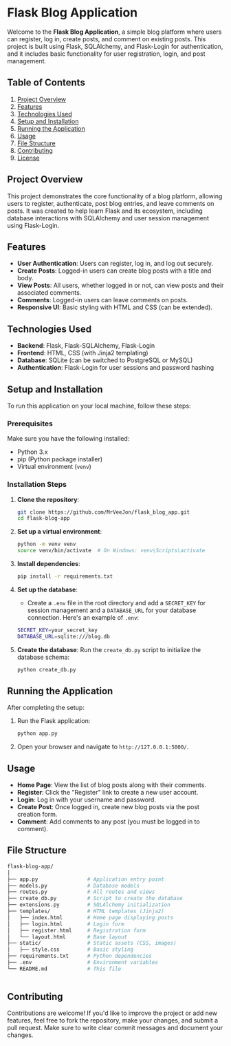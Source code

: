 # Flask Blog Application

Welcome to the **Flask Blog Application**, a simple blog platform where users can register, log in, create posts, and comment on existing posts. This project is built using Flask, SQLAlchemy, and Flask-Login for authentication, and it includes basic functionality for user registration, login, and post management.

## Table of Contents

1. [Project Overview](#project-overview)
2. [Features](#features)
3. [Technologies Used](#technologies-used)
4. [Setup and Installation](#setup-and-installation)
5. [Running the Application](#running-the-application)
6. [Usage](#usage)
7. [File Structure](#file-structure)
8. [Contributing](#contributing)
9. [License](#license)

## Project Overview

This project demonstrates the core functionality of a blog platform, allowing users to register, authenticate, post blog entries, and leave comments on posts. It was created to help learn Flask and its ecosystem, including database interactions with SQLAlchemy and user session management using Flask-Login.

## Features

- **User Authentication**: Users can register, log in, and log out securely.
- **Create Posts**: Logged-in users can create blog posts with a title and body.
- **View Posts**: All users, whether logged in or not, can view posts and their associated comments.
- **Comments**: Logged-in users can leave comments on posts.
- **Responsive UI**: Basic styling with HTML and CSS (can be extended).

## Technologies Used

- **Backend**: Flask, Flask-SQLAlchemy, Flask-Login
- **Frontend**: HTML, CSS (with Jinja2 templating)
- **Database**: SQLite (can be switched to PostgreSQL or MySQL)
- **Authentication**: Flask-Login for user sessions and password hashing

## Setup and Installation

To run this application on your local machine, follow these steps:

### Prerequisites

Make sure you have the following installed:

- Python 3.x
- pip (Python package installer)
- Virtual environment (`venv`)

### Installation Steps

1. **Clone the repository**:
    ```bash
    git clone https://github.com/MrVeeJon/flask_blog_app.git
    cd flask-blog-app
    ```

2. **Set up a virtual environment**:
    ```bash
    python -m venv venv
    source venv/bin/activate  # On Windows: venv\Scripts\activate
    ```

3. **Install dependencies**:
    ```bash
    pip install -r requirements.txt
    ```

4. **Set up the database**:
    - Create a `.env` file in the root directory and add a `SECRET_KEY` for session management and a `DATABASE_URL` for your database connection. Here's an example of `.env`:
    ```bash
    SECRET_KEY=your_secret_key
    DATABASE_URL=sqlite:///blog.db
    ```

5. **Create the database**:
    Run the `create_db.py` script to initialize the database schema:
    ```bash
    python create_db.py
    ```

## Running the Application

After completing the setup:

1. Run the Flask application:
    ```bash
    python app.py
    ```

2. Open your browser and navigate to `http://127.0.0.1:5000/`.

## Usage

- **Home Page**: View the list of blog posts along with their comments.
- **Register**: Click the "Register" link to create a new user account.
- **Login**: Log in with your username and password.
- **Create Post**: Once logged in, create new blog posts via the post creation form.
- **Comment**: Add comments to any post (you must be logged in to comment).

## File Structure

```bash
flask-blog-app/
│
├── app.py                # Application entry point
├── models.py             # Database models
├── routes.py             # All routes and views
├── create_db.py          # Script to create the database
├── extensions.py         # SQLAlchemy initialization
├── templates/            # HTML templates (Jinja2)
│   ├── index.html        # Home page displaying posts
│   ├── login.html        # Login form
│   ├── register.html     # Registration form
│   └── layout.html       # Base layout
├── static/               # Static assets (CSS, images)
│   ├── style.css         # Basic styling
├── requirements.txt      # Python dependencies
├── .env                  # Environment variables
└── README.md             # This file
  
```


## Contributing

Contributions are welcome! If you'd like to improve the project or add new features, feel free to fork the repository, make your changes, and submit a pull request. Make sure to write clear commit messages and document your changes.

